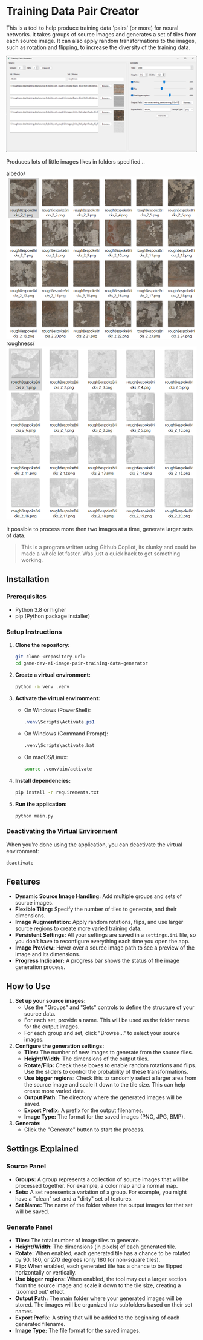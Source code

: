# Training Data Pair Creator

This is a tool to help produce training data 'pairs' (or more) for neural networks. It takes groups of source images and generates a set of tiles from each source image. It can also apply random transformations to the images, such as rotation and flipping, to increase the diversity of the training data.

![alt text](images/main_program.png)

Produces lots of little images likes in folders specified...

albedo/
![alt text](images/albedo.png)
roughness/
![alt text](images/roughness.png)

It possible to process more then two images at a time, generate larger sets of data.


> This is a program written using Github Copilot, its clunky and could be made a whole lot faster. Was just a quick hack to get something working.

## Installation

### Prerequisites

- Python 3.8 or higher
- pip (Python package installer)

### Setup Instructions

1. **Clone the repository:**

   ```bash
   git clone <repository-url>
   cd game-dev-ai-image-pair-training-data-generator
   ```

2. **Create a virtual environment:**

   ```bash
   python -m venv .venv
   ```

3. **Activate the virtual environment:**

   - On Windows (PowerShell):

     ```powershell
     .venv\Scripts\Activate.ps1
     ```

   - On Windows (Command Prompt):

     ```cmd
     .venv\Scripts\activate.bat
     ```

   - On macOS/Linux:

     ```bash
     source .venv/bin/activate
     ```

4. **Install dependencies:**

   ```bash
   pip install -r requirements.txt
   ```

5. **Run the application:**

   ```bash
   python main.py
   ```

### Deactivating the Virtual Environment

When you're done using the application, you can deactivate the virtual environment:

```bash
deactivate
```

## Features

* **Dynamic Source Image Handling:** Add multiple groups and sets of source images.
* **Flexible Tiling:** Specify the number of tiles to generate, and their dimensions.
* **Image Augmentation:** Apply random rotations, flips, and use larger source regions to create more varied training data.
* **Persistent Settings:** All your settings are saved in a `settings.ini` file, so you don't have to reconfigure everything each time you open the app.
* **Image Preview:** Hover over a source image path to see a preview of the image and its dimensions.
* **Progress Indicator:** A progress bar shows the status of the image generation process.

## How to Use

1. **Set up your source images:**
    * Use the "Groups" and "Sets" controls to define the structure of your source data.
    * For each set, provide a name. This will be used as the folder name for the output images.
    * For each group and set, click "Browse..." to select your source images.
2. **Configure the generation settings:**
    * **Tiles:** The number of new images to generate from the source files.
    * **Height/Width:** The dimensions of the output tiles.
    * **Rotate/Flip:** Check these boxes to enable random rotations and flips. Use the sliders to control the probability of these transformations.
    * **Use bigger regions:** Check this to randomly select a larger area from the source image and scale it down to the tile size. This can help create more varied data.
    * **Output Path:** The directory where the generated images will be saved.
    * **Export Prefix:** A prefix for the output filenames.
    * **Image Type:** The format for the saved images (PNG, JPG, BMP).
3. **Generate:**
    * Click the "Generate" button to start the process.

## Settings Explained

### Source Panel

* **Groups:** A group represents a collection of source images that will be processed together. For example, a color map and a normal map.
* **Sets:** A set represents a variation of a group. For example, you might have a "clean" set and a "dirty" set of textures.
* **Set Name:** The name of the folder where the output images for that set will be saved.

### Generate Panel

* **Tiles:** The total number of image tiles to generate.
* **Height/Width:** The dimensions (in pixels) of each generated tile.
* **Rotate:** When enabled, each generated tile has a chance to be rotated by 90, 180, or 270 degrees (only 180 for non-square tiles).
* **Flip:** When enabled, each generated tile has a chance to be flipped horizontally or vertically.
* **Use bigger regions:** When enabled, the tool may cut a larger section from the source image and scale it down to the tile size, creating a 'zoomed out' effect.
* **Output Path:** The main folder where your generated images will be stored. The images will be organized into subfolders based on their set names.
* **Export Prefix:** A string that will be added to the beginning of each generated filename.
* **Image Type:** The file format for the saved images.
